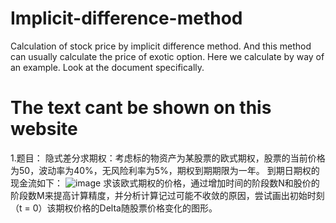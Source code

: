 # Implicit-difference-method
Calculation of stock price by implicit difference method. And this method can usually calculate the price of exotic option. Here we calculate by way of an example. Look at the document specifically.
# The text cant be shown on this website
1.题目：
隐式差分求期权：考虑标的物资产为某股票的欧式期权，股票的当前价格为50，波动率为40%，无风险利率为5%，期权到期期限为一年。
到期日期权的现金流如下：
        ![image](https://github.com/Callmejoker985/Implicit-difference-method/tree/master/images/question.png)
求该欧式期权的价格，通过增加时间的阶段数N和股价的阶段数M来提高计算精度，并分析计算记过可能不收敛的原因，尝试画出初始时刻（t = 0）该期权价格的Delta随股票价格变化的图形。
